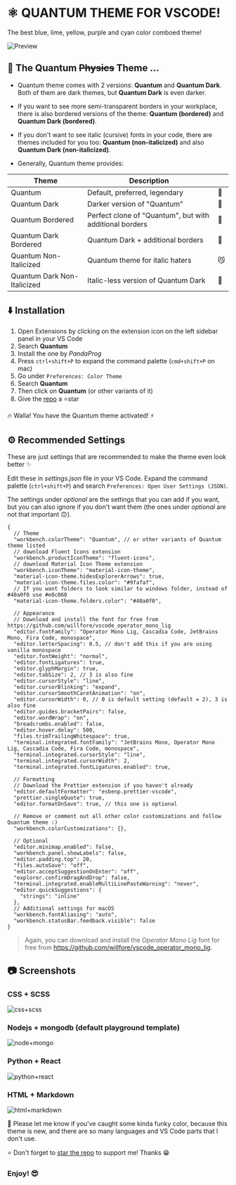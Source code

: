 # ⚛️ QUANTUM THEME FOR VSCODE!

The best blue, lime, yellow, purple and cyan color comboed theme!

![Preview](https://github.com/calebephrem/quantum/blob/main/assets/preview.png)

## 🎨 The Quantum ~~Physics~~ Theme ...

- Quantum theme comes with 2 versions: **Quantum** and **Quantum Dark**. Both of them are dark themes, but **Quantum Dark** is even darker.

- If you want to see more semi-transparent borders in your workplace, there is also bordered versions of the theme: **Quantum (bordered)** and **Quantum Dark (bordered)**.

- If you don't want to see italic (cursive) fonts in your code, there are themes included for you too: **Quantum (non-italicized)** and also **Quantum Dark (non-italicized)**.

- Generally, Quantum theme provides:

<table>
  <thead>
    <th>Theme</th>
    <th>Description</th>
    <th></th>
  </thead>
  <tbody>
    <tr>
      <td>Quantum</td>
      <td>Default, preferred, legendary</td>
      <td>💪</td>
    </tr>
    <tr>
      <td>Quantum Dark</td>
      <td>Darker version of "Quantum"</td>
      <td>👻</td>
    </tr>
    <tr>
      <td>Quantum Bordered</td>
      <td>Perfect clone of "Quantum", but with additional borders</td>
      <td>🤠</td>
    </tr>
    <tr>
      <td>Quantum Dark Bordered</td>
      <td>Quantum Dark + additional borders</td>
      <td>🚫</td>
    </tr>
    <tr>
      <td>Quantum Non-Italicized</td>
      <td>Quantum theme for italic haters</td>
      <td>😼</td>
    </tr>
    <tr>
      <td>Quantum Dark Non-Italicized</td>
      <td>Italic-less version of Quantum Dark</td>
      <td>🥸</td>
    </tr>
  </tbody>
</table>

## ⬇️ Installation

1. Open Extensions by clicking on the extension icon on the left sidebar panel in your VS Code
2. Search **Quantum**
3. Install the one by _PandaProg_
4. Press `ctrl+shift+P` to expand the command palette (`cmd+shift+P` on mac)
5. Go under `Preferences: Color Theme`
6. Search **Quantum**
7. Then click on **Quantum** (or other variants of it)
8. Give the [repo](https://github.com/calebephrem/quantum) a ⭐star

🔥 Walla! You have the Quantum theme activated! ⚡

## ⚙️ Recommended Settings

These are just settings that are recommended to make the theme even look better ✨

Edit these in _settings.json_ file in your VS Code. Expand the command palette (`ctrl+shift+P`) and search `Preferences: Open User Settings (JSON)`.

The settings under _optional_ are the settings that you can add if you want, but you can also ignore if you don't want them (the ones under _optional_ are not that important 🙃).

```jsonc
{
  // Theme
  "workbench.colorTheme": "Quantum", // or other variants of Quantum theme listed
  // download Fluent Icons extension
  "workbench.productIconTheme": "fluent-icons",
  // download Material Icon Theme extension
  "workbench.iconTheme": "material-icon-theme",
  "material-icon-theme.hidesExplorerArrows": true,
  "material-icon-theme.files.color": "#9fafaf",
  // If you want folders to look similar to windows folder, instead of #40a0f0 use #e0c060
  "material-icon-theme.folders.color": "#40a0f0",

  // Appearance
  // Download and install the font for free from https://github.com/willfore/vscode_operator_mono_lig
  "editor.fontFamily": "Operator Mono Lig, Cascadia Code, JetBrains Mono, Fira Code, monospace",
  "editor.letterSpacing": 0.5, // don't add this if you are using vanilla monospace
  "editor.fontWeight": "normal",
  "editor.fontLigatures": true,
  "editor.glyphMargin": true,
  "editor.tabSize": 2, // 3 is also fine
  "editor.cursorStyle": "line",
  "editor.cursorBlinking": "expand",
  "editor.cursorSmoothCaretAnimation": "on",
  "editor.cursorWidth": 0, // 0 is default setting (default = 2), 3 is also fine
  "editor.guides.bracketPairs": false,
  "editor.wordWrap": "on",
  "breadcrumbs.enabled": false,
  "editor.hover.delay": 500,
  "files.trimTrailingWhitespace": true,
  "terminal.integrated.fontFamily": "JetBrains Mono, Operator Mono Lig, Cascadia Code, Fira Code, monospace",
  "terminal.integrated.cursorStyle": "line",
  "terminal.integrated.cursorWidth": 2,
  "terminal.integrated.fontLigatures.enabled": true,

  // Formatting
  // Download the Prettier extension if you haven't already
  "editor.defaultFormatter": "esbenp.prettier-vscode",
  "prettier.singleQuote": true,
  "editor.formatOnSave": true, // this one is optional

  // Remove or comment out all other color customizations and follow Quantum theme :)
  "workbench.colorCustomizations": {},

  // Optional
  "editor.minimap.enabled": false,
  "workbench.panel.showLabels": false,
  "editor.padding.top": 20,
  "files.autoSave": "off",
  "editor.acceptSuggestionOnEnter": "off",
  "explorer.confirmDragAndDrop": false,
  "terminal.integrated.enableMultiLinePasteWarning": "never",
  "editor.quickSuggestions": {
    "strings": "inline"
  },
  // Additional settings for macOS
  "workbench.fontAliasing": "auto",
  "workbench.statusBar.feedback.visible": false
}
```

> Again, you can download and install the _Operator Mono Lig_ font for free from https://github.com/willfore/vscode_operator_mono_lig.

## 📷 Screenshots

### CSS + SCSS

![css+scss](https://github.com/calebephrem/quantum/blob/main/assets/screenshots/css-scss.png)

### Nodejs + mongodb (default playground template)

![node+mongo](https://github.com/calebephrem/quantum/blob/main/assets/screenshots/node-mongo.png)

### Python + React

![python+react](https://github.com/calebephrem/quantum/blob/main/assets/screenshots/python-react.png)

### HTML + Markdown

![html+markdown](https://github.com/calebephrem/quantum/blob/main/assets/screenshots/html-markdown.png)

🧐 Please let me know if you've caught some kinda funky color, because this theme is new, and there are so many languages and VS Code parts that I don't use.

⭐ Don't forget to [star the repo](https://github.com/calebephrem/quantum) to support me! Thanks 😁

### Enjoy! 😎
